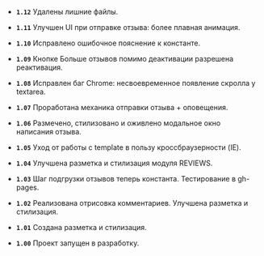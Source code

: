 - **`1.12`**  Удалены лишние файлы.

- **`1.11`**  Улучшен UI при отправке отзыва: более плавная анимация.

- **`1.10`**  Исправлено ошибочное пояснение к константе.

- **`1.09`**  Кнопке Больше отзывов помимо деактивации разрешена реактивация.

- **`1.08`**  Исправлен баг Chrome: несвоевременное появление скролла у textarea.

- **`1.07`**  Проработана механика отправки отзыва + оповещения.

- **`1.06`**  Размечено, стилизовано и оживлено модальное окно написания отзыва.

- **`1.05`**  Уход от работы с template в пользу кроссбраузерности (IE).

- **`1.04`**  Улучшена разметка и стилизация модуля REVIEWS.

- **`1.03`**  Шаг подгрузки отзывов теперь константа. Тестирование в gh-pages.

- **`1.02`**  Реализована отрисовка комментариев. Улучшена разметка и стилизация.

- **`1.01`**  Создана разметка и стилизация.

- **`1.00`**  Проект запущен в разработку.
